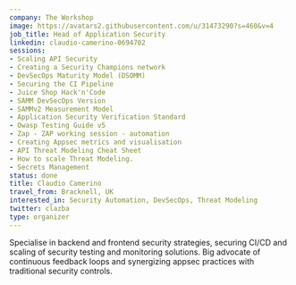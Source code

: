 ```yaml
---
company: The Workshop
image: https://avatars2.githubusercontent.com/u/31473290?s=460&v=4
job_title: Head of Application Security
linkedin: claudio-camerino-0694702
sessions:
- Scaling API Security
- Creating a Security Champions network
- DevSecOps Maturity Model (DSOMM)
- Securing the CI Pipeline
- Juice Shop Hack'n'Code
- SAMM DevSecOps Version
- SAMMv2 Measurement Model
- Application Security Verification Standard
- Owasp Testing Guide v5
- Zap - ZAP working session - automation
- Creating Appsec metrics and visualisation
- API Threat Modeling Cheat Sheet
- How to scale Threat Modeling.
- Secrets Management
status: done
title: Claudio Camerino
travel_from: Bracknell, UK
interested_in: Security Automation, DevSecOps, Threat Modeling
twitter: clazba
type: organizer
---
```


Specialise in backend and frontend security strategies, securing CI/CD and scaling of security testing and monitoring solutions. Big advocate of continuous feedback loops and synergizing appsec practices with traditional security controls.
